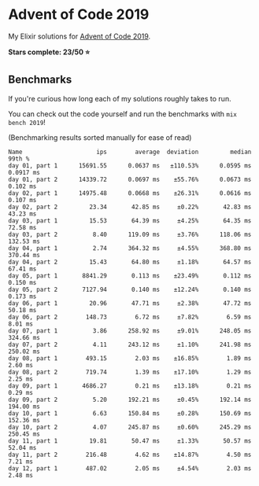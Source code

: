 # Advent of Code 2019

My Elixir solutions for [Advent of Code 2019](https://adventofcode.com/2019).

**Stars complete: 23/50 :star:**

## Benchmarks

If you're curious how long each of my solutions roughly takes to run.

You can check out the code yourself and run the benchmarks with `mix bench 2019`!

(Benchmarking results sorted manually for ease of read)

```
Name                     ips        average  deviation         median         99th %
day 01, part 1      15691.55      0.0637 ms   ±110.53%      0.0595 ms      0.0917 ms
day 01, part 2      14339.72      0.0697 ms    ±55.76%      0.0673 ms       0.102 ms
day 02, part 1      14975.48      0.0668 ms    ±26.31%      0.0616 ms       0.107 ms
day 02, part 2         23.34       42.85 ms     ±0.22%       42.83 ms       43.23 ms
day 03, part 1         15.53       64.39 ms     ±4.25%       64.35 ms       72.58 ms
day 03, part 2          8.40      119.09 ms     ±3.76%      118.06 ms      132.53 ms
day 04, part 1          2.74      364.32 ms     ±4.55%      368.80 ms      370.44 ms
day 04, part 2         15.43       64.80 ms     ±1.18%       64.57 ms       67.41 ms
day 05, part 1       8841.29       0.113 ms    ±23.49%       0.112 ms       0.150 ms
day 05, part 2       7127.94       0.140 ms    ±12.24%       0.140 ms       0.173 ms
day 06, part 1         20.96       47.71 ms     ±2.38%       47.72 ms       50.18 ms
day 06, part 2        148.73        6.72 ms     ±7.82%        6.59 ms        8.01 ms
day 07, part 1          3.86      258.92 ms     ±9.01%      248.05 ms      324.66 ms
day 07, part 2          4.11      243.12 ms     ±1.10%      241.98 ms      250.02 ms
day 08, part 1        493.15        2.03 ms    ±16.85%        1.89 ms        2.60 ms
day 08, part 2        719.74        1.39 ms    ±17.10%        1.29 ms        2.25 ms
day 09, part 1       4686.27        0.21 ms    ±13.18%        0.21 ms        0.29 ms
day 09, part 2          5.20      192.21 ms     ±0.45%      192.14 ms      194.00 ms
day 10, part 1          6.63      150.84 ms     ±0.28%      150.69 ms      152.36 ms
day 10, part 2          4.07      245.87 ms     ±0.60%      245.29 ms      250.45 ms
day 11, part 1         19.81       50.47 ms     ±1.33%       50.57 ms       52.04 ms
day 11, part 2        216.48        4.62 ms    ±14.87%        4.50 ms        7.21 ms
day 12, part 1        487.02        2.05 ms     ±4.54%        2.03 ms        2.48 ms
```
